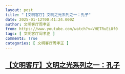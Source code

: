```yaml
---
layout: post
title: "【文明客厅】文明之光系列之一：孔子"
date: 2025-01-12T00:41:24.000Z
author: 文明客厅周孝正
from: https://www.youtube.com/watch?v=VHETRuEi8f0
tags: [ 文明客厅周孝正 ]
comments: True
categories: [ 文明客厅周孝正 ]
---
```

<!--1736642484000-->
[【文明客厅】文明之光系列之一：孔子](https://www.youtube.com/watch?v=VHETRuEi8f0)
------

<div>

</div>
